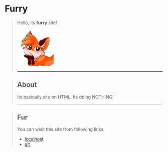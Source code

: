 # Furry

> Hello, its **furry** site!
> 
> <img src="source/cutie%20fox.png" width="25%" height="25%">
> <hr>

> ## About
> Its basically site on HTML. Its doing NOTHING!
> <hr>

> ## Fur
> You can wisit this site from following links:
> - [localhost](https://google.com/ "Run a localhost!")
> - [git](https://github.com/ "Github.")